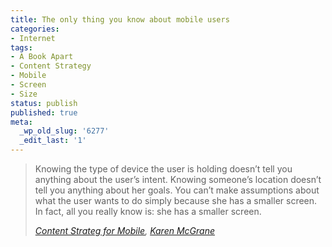 ```yaml
---
title: The only thing you know about mobile users
categories:
- Internet
tags:
- A Book Apart
- Content Strategy
- Mobile
- Screen
- Size
status: publish
published: true
meta:
  _wp_old_slug: '6277'
  _edit_last: '1'
---
```

<blockquote><p>Knowing the type of device the user is holding doesn’t tell you anything about the user’s intent. Knowing someone’s location doesn’t tell you anything about her goals. You can’t make assumptions about what the user wants to do simply because she has a smaller screen.<br /> In fact, all you really know is: she has a smaller screen.</p>

<footer><p><cite><a href="https://www.abookapart.com/products/content-strategy-for-mobile">Content Strateg for Mobile</a>, <a href="https://twitter.com/karenmcgrane">Karen McGrane</a></cite></p></footer>

</blockquote>
